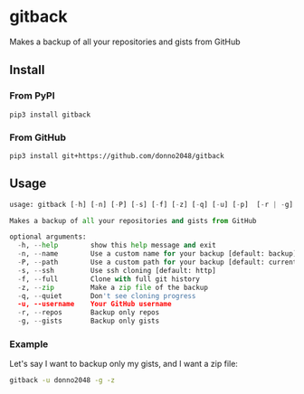 # gitback

Makes a backup of all your repositories and gists from GitHub

## Install

### From PyPI

`pip3 install gitback`

### From GitHub

`pip3 install git+https://github.com/donno2048/gitback`

## Usage

```py
usage: gitback [-h] [-n] [-P] [-s] [-f] [-z] [-q] [-u] [-p]  [-r | -g]

Makes a backup of all your repositories and gists from GitHub

optional arguments:
  -h, --help        show this help message and exit
  -n, --name        Use a custom name for your backup [default: backup]
  -P, --path        Use a custom path for your backup [default: current working directory]
  -s, --ssh         Use ssh cloning [default: http]
  -f, --full        Clone with full git history
  -z, --zip         Make a zip file of the backup
  -q, --quiet       Don't see cloning progress
  -u, --username    Your GitHub username
  -r, --repos       Backup only repos
  -g, --gists       Backup only gists
```

### Example

Let's say I want to backup only my gists, and I want a zip file:

```sh
gitback -u donno2048 -g -z
```
